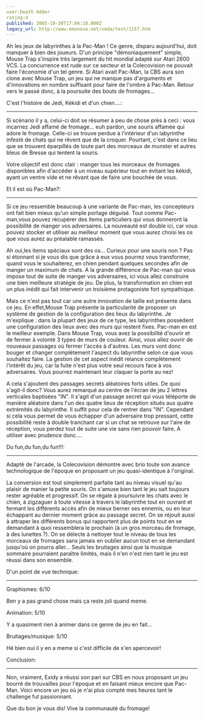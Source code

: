 ```yaml
---
user:Death Adder
rating:4
published: 2005-10-30T17:04:18.000Z
legacy_url: http://www.emunova.net/veda/test/1157.htm
---
```

Ah les jeux de labyrinthes à la Pac-Man ! Ce genre, disparu aujourd'hui, doit manquer à bien des joueurs. D'un principe "démoniaquement" simple, Mouse Trap s'inspire très largement du hit mondial adapté sur Atari 2600 VCS. La concurrence est rude sur ce secteur et la Colecovision ne pouvait faire l'économie d'un tel genre. Si Atari avait Pac-Man, la CBS aura son clone avec Mouse Trap, un jeu qui ne manque pas d'arguments et d'innovations en nombre suffisant pour faire de l'ombre à Pac-Man. Retour vers le passé donc, à la poursuite des bouts de fromages...  

  

  

C'est l'histoire de Jedi, Kékidi et d'un chien....:  

---------------------------------------------------------  

Si scénario il y a, celui-ci doit se résumer à peu de chose près à ceci : vous incarnez Jedi affamé de fromage... euh pardon, une souris affamée qui adore le fromage. Celle-ci se trouve perdue à l'intérieur d'un labyrinthe infesté de chats qui ne rêvent que de la croquer. Pourtant, c'est dans ce lieu que se trouvent éparpillés de toute part des morceaux de munster et autres bleus de Bresse qui tentent la souris.  

Votre objectif est donc clair : manger tous les morceaux de fromages disponibles afin d'accéder à un niveau supérieur tout en évitant les kékidi, ayant un ventre vide et ne rêvant que de faire une bouchée de vous.  

  

  

Et il est où Pac-Man?:  

---------------------------  

Si ce jeu ressemble beaucoup à une variante de Pac-man, les concepteurs ont fait bien mieux qu'un simple portage déguisé. Tout comme Pac-man,vous pouvez récupérer des items particuliers qui vous donneront la possibilité de manger vos adversaires. La nouveauté est double ici, car vous pouvez stocker et utiliser au meilleur moment que vous aurez choisi les os que vous aurez au préalable ramassés.  

  

Ah oui,les items spéciaux sont des os... Curieux pour une souris non ? Pas si étonnant si je vous dis que grâce à eux vous pourrez vous transformer, quand vous le souhaiterez, en chien pendant quelques secondes afin de manger un maximum de chats. A la grande différence de Pac-man qui vous impose tout de suite de manger vos adversaires, ici vous allez construire une bien meilleure stratégie de jeu. De plus, la transformation en chien est un plus inédit qui fait intervenir un troisième protagoniste fort sympathique.  

  

Mais ce n'est pas tout car une autre innovation de taille est présente dans ce jeu. En effet,Mouse Trap présente la particularité de proposer un système de gestion de la configuration des lieux du labyrinthe. Je m'explique : dans la plupart des jeux de ce type, les labyrinthes possèdent une configuration des lieux avec des murs qui restent fixes. Pac-man en est le meilleur exemple. Dans Mouse Trap, vous avez la possibilité d'ouvrir et de fermer à volonté 3 types de murs de couleur. Ainsi, vous allez ouvrir de nouveaux passages où fermer l'accès à d'autres. Les murs vont donc bouger et changer complètement l'aspect du labyrinthe selon ce que vous souhaitez faire. La gestion de cet aspect inédit relance complètement l'intérêt du jeu, car la fuite n'est plus votre seul recours face à vos adversaires. Vous pourrez maintenant leur claquer la porte au nez!  

  

A cela s'ajoutent des passages secrets aléatoires forts utiles. De quoi s'agit-il donc? Vous aurez remarqué au centre de l'écran de jeu 2 lettres verticales baptisées "IN". Il s'agit d'un passage secret qui vous téléporte de manière aléatoire dans l'un des quatre lieux de réception situés aux quatre extrémités du labyrinthe. Il suffit pour cela de rentrer dans "IN". Cependant si cela vous permet de vous échapper d'un adversaire trop pressant, cette possibilité reste à double tranchant car si un chat se retrouve sur l'aire de réception, vous perdez tout de suite une vie sans rien pouvoir faire. A utiliser avec prudence donc....  

  

  

Du fun,du fun,du fun!!!:  

-----------------------------  

Adapté de l'arcade, la Colecovision démontre avec brio toute son avance technologique de l'époque en proposant un jeu quasi-identique à l'original.  

La conversion est tout simplement parfaite tant au niveau visuel qu'au plaisir de manier la petite souris. On s'amuse bien tant le jeu sait toujours rester agréable et progressif. On se régale à poursuivre les chats avec le chien, à zigzaguer à toute vitesse à travers le labyrinthe tout en ouvrant et fermant les différents accès afin de mieux berner ses ennemis, ou en leur échappant au dernier moment grâce au passage secret. On se réjouit aussi à attraper les différents bonus qui rapportent plus de points tout en se demandant à quoi ressemblera le prochain (à un gros morceau de fromage, à des lunettes ?). On se délecte à nettoyer tout le niveau de tous les morceaux de fromages sans jamais en oublier aucun tout en se demandant jusqu'où on pourra aller... Seuls les bruitages ainsi que la musique sommaire pourraient paraître limités, mais il n'en n'est rien tant le jeu est réussi dans son ensemble.  

  

  

D'un point de vue technique:  

-----------------------------------  

Graphismes: 6/10  

Ben y a pas grand chose mais ça reste joli quand meme.  

  

Animation: 5/10  

Y a quasiment rien à animer dans ce genre de jeu en fait...  

  

Bruitages/musique: 5/10  

Hé bien oui il y en a meme si c'est difficile de s'en apercevoir!  

  

  

Conclusion:  

---------------  

Non, vraiment, Exidy a réussi son pari sur CBS en nous proposant un jeu bourré de trouvailles pour l'époque et en faisant mieux encore que Pac-Man. Voici encore un jeu où je n'ai plus compté mes heures tant le challenge fut passionnant.  

  

Que du bon je vous dis! Vive la communauté du fromage!